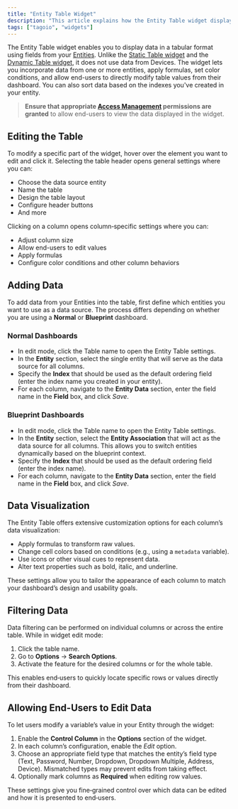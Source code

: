 ```yaml
---
title: "Entity Table Widget"
description: "This article explains how the Entity Table widget displays and manages entity-based data in a tabular format, and how to edit its general and column-specific settings. It covers data sources, user editing, formulas, color conditions, and sorting by entity indexes."
tags: ["tagoio", "widgets"]
---
```

The Entity Table widget enables you to display data in a tabular format using fields from your [Entities](../entities/index). Unlike the [Static Table widget](../Tables/static-table-widget) and the [Dynamic Table widget](dynamic-table-widget), it does not use data from Devices. The widget lets you incorporate data from one or more entities, apply formulas, set color conditions, and allow end-users to directly modify table values from their dashboard. You can also sort data based on the indexes you've created in your entity.

> **Ensure that appropriate [Access Management](../security/access-management) permissions are granted** to allow end-users to view the data displayed in the widget.

## Editing the Table

To modify a specific part of the widget, hover over the element you want to edit and click it. Selecting the table header opens general settings where you can:
- Choose the data source entity
- Name the table
- Design the table layout
- Configure header buttons
- And more

Clicking on a column opens column‑specific settings where you can:
- Adjust column size
- Allow end-users to edit values
- Apply formulas
- Configure color conditions and other column behaviors

<!-- Image placeholder removed for build -->

## Adding Data

To add data from your Entities into the table, first define which entities you want to use as a data source. The process differs depending on whether you are using a **Normal** or **Blueprint** dashboard.

### Normal Dashboards
- In edit mode, click the Table name to open the Entity Table settings.
- In the **Entity** section, select the single entity that will serve as the data source for all columns.
- Specify the **Index** that should be used as the default ordering field (enter the index name you created in your entity).
- For each column, navigate to the **Entity Data** section, enter the field name in the **Field** box, and click *Save*.

### Blueprint Dashboards
- In edit mode, click the Table name to open the Entity Table settings.
- In the **Entity** section, select the **Entity Association** that will act as the data source for all columns. This allows you to switch entities dynamically based on the blueprint context.
- Specify the **Index** that should be used as the default ordering field (enter the index name).
- For each column, navigate to the **Entity Data** section, enter the field name in the **Field** box, and click *Save*.

## Data Visualization

The Entity Table offers extensive customization options for each column’s data visualization:
- Apply formulas to transform raw values.
- Change cell colors based on conditions (e.g., using a `metadata` variable).
- Use icons or other visual cues to represent data.
- Alter text properties such as bold, italic, and underline.

These settings allow you to tailor the appearance of each column to match your dashboard’s design and usability goals.

## Filtering Data

Data filtering can be performed on individual columns or across the entire table. While in widget edit mode:
1. Click the table name.
2. Go to **Options** → **Search Options**.
3. Activate the feature for the desired columns or for the whole table.

This enables end‑users to quickly locate specific rows or values directly from their dashboard.

## Allowing End-Users to Edit Data

To let users modify a variable’s value in your Entity through the widget:
1. Enable the **Control Column** in the **Options** section of the widget.
2. In each column’s configuration, enable the *Edit* option.
3. Choose an appropriate field type that matches the entity’s field type (Text, Password, Number, Dropdown, Dropdown Multiple, Address, Device). Mismatched types may prevent edits from taking effect.
4. Optionally mark columns as **Required** when editing row values.

These settings give you fine‑grained control over which data can be edited and how it is presented to end‑users.